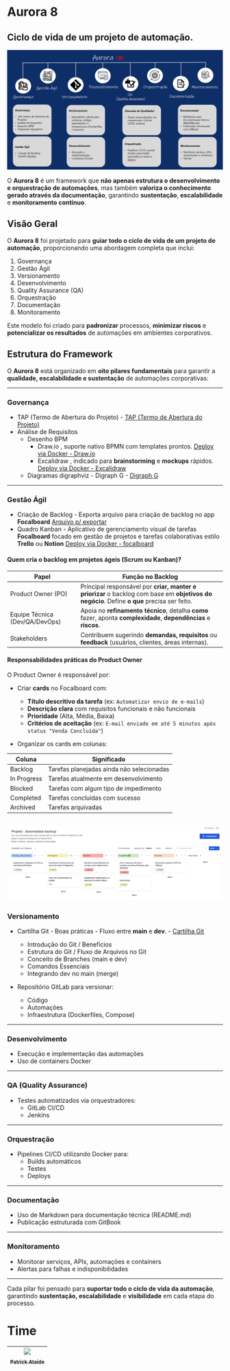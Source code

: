 # Aurora 8 
## Ciclo de vida de um projeto de automação.

![Aurora 8](aurora_8.png)

O **Aurora 8** é um framework que **não apenas estrutura o desenvolvimento e orquestração de automações**, mas também **valoriza o conhecimento gerado através da documentação**, garantindo **sustentação**, **escalabilidade** e **monitoramento contínuo**.

## Visão Geral

O **Aurora 8** foi projetado para **guiar todo o ciclo de vida de um projeto de automação**, proporcionando uma abordagem completa que inclui:

1. Governança  
2. Gestão Ágil  
3. Versionamento  
4. Desenvolvimento  
5. Quality Assurance (QA)  
6. Orquestração  
7. Documentação  
8. Monitoramento

Este modelo foi criado para **padronizar** processos, **minimizar riscos** e **potencializar os resultados** de automações em ambientes corporativos.

## Estrutura do Framework

O **Aurora 8** está organizado em **oito pilares fundamentais** para garantir a **qualidade, escalabilidade e sustentação** de automações corporativas:

---

### Governança

- TAP (Termo de Abertura do Projeto) - [TAP (Termo de Abertura do Projeto)](TAP.md) 
- Análise de Requisitos  
  - Desenho BPM
    - Draw.io , suporte nativo BPMN com templates prontos. [Deploy via Docker - Draw.io](Drawio.yml)
    - Excalidraw , indicado para **brainstorming** e **mockups** rápidos. [Deploy via Docker - Excalidraw](excalidraw.yml)
  - Diagramas digraphviz - Digraph G - [Digraph G](https://dreampuf.github.io/GraphvizOnline)

---

### Gestão Ágil

- Criação de Backlog  - Exporta arquivo para criação de backlog no app **Focalboard** [Arquivo p/ exportar](archive.boardarchive)
- Quadro Kanban - Aplicativo de gerenciamento visual de tarefas **Focalboard** focado em gestão de projetos e tarefas colaborativas estilo **Trello** ou **Notion** [Deploy via Docker - focalboard](focalboard.yml)

#### Quem cria o backlog em projetos ágeis (Scrum ou Kanban)?

| Papel                     | Função no Backlog                                                                 |
|---------------------------|----------------------------------------------------------------------------------|
| Product Owner (PO)        | Principal responsável por **criar, manter e priorizar** o backlog com base em **objetivos do negócio**. Define **o que** precisa ser feito. |
| Equipe Técnica (Dev/QA/DevOps) | Apoia no **refinamento técnico**, detalha **como** fazer, aponta **complexidade**, **dependências** e **riscos**. |
| Stakeholders              | Contribuem sugerindo **demandas, requisitos** ou **feedback** (usuários, clientes, áreas internas). |

#### Responsabilidades práticas do Product Owner

O Product Owner é responsável por:

- Criar **cards** no Focalboard com:
  - **Título descritivo da tarefa** (ex: `Automatizar envio de e-mails`)
  - **Descrição clara** com requisitos funcionais e não funcionais
  - **Prioridade** (Alta, Média, Baixa)
  - **Critérios de aceitação** (ex: `E-mail enviado em até 5 minutos após status "Venda Concluída"`)

- Organizar os cards em colunas:

| Coluna       | Significado                                 |
|--------------|---------------------------------------------|
| Backlog      | Tarefas planejadas ainda não selecionadas   |
| In Progress  | Tarefas atualmente em desenvolvimento       |
| Blocked      | Tarefas com algum tipo de impedimento       |
| Completed    | Tarefas concluídas com sucesso              |
| Archived     | Tarefas arquivadas                          |

![Quadro Kanba - Focalboard](kanban.png)
---
### Versionamento

- Cartilha Git - Boas práticas - Fluxo entre **main** e **dev**. - [Cartilha Git](Cartilha_Git.md) 
  - Introdução do Git / Beneficios
  - Estrutura do Git / Fluxo de Arquivos no Git
  - Conceito de Branches (main e dev)
  - Comandos Essenciais
  - Integrando dev no main (merge)
  

- Repositório GitLab para versionar:
  - Código
  - Automações
  - Infraestrutura (Dockerfiles, Compose)

---

### Desenvolvimento

- Execução e implementação das automações  
- Uso de containers Docker

---

### QA (Quality Assurance)

- Testes automatizados via orquestradores:
  - GitLab CI/CD
  - Jenkins

---

### Orquestração

- Pipelines CI/CD utilizando Docker para:
  - Builds automáticos  
  - Testes  
  - Deploys

---

### Documentação

- Uso de Markdown para documentação técnica (README.md)  
- Publicação estruturada com GitBook

---

### Monitoramento

- Monitorar serviços, APIs, automações e containers  
- Alertas para falhas e indisponibilidades

---

Cada pilar foi pensado para **suportar todo o ciclo de vida da automação**, garantindo **sustentação, escalabilidade** e **visibilidade** em cada etapa do processo.

# Time

| [<img src="https://avatars.githubusercontent.com/u/43658340?v=4" width="115"><br><sub>Patrick Ataíde</sub>](https://github.com/pasilva1) |
| :---: |


